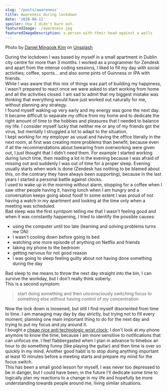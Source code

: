 ```yaml
---
slug: '/posts/awareness'
title: Awareness during lockdown
date: '2020-08-11'
spoiler: How I didn't burn out.
featuredImage: ./awareness.jpg
featuredImageDescription: a person with their head against a walls
---
```


<span class='text-sm'>Photo by <a href="https://unsplash.com/@danielmingookkim?utm_source=unsplash&amp;utm_medium=referral&amp;utm_content=creditCopyText">Daniel Mingook Kim</a> on <a href="https://unsplash.com/s/photos/confused?utm_source=unsplash&amp;utm_medium=referral&amp;utm_content=creditCopyText">Unsplash</a></span>

During the lockdown I was based by myself in a small apartment in Dublin city centre for more than 3 months.
I worked as a programmer for Zendesk and apart from the intense coding sessions, I liked to fill my day with social activities; coffee, sports... and also some pints of Guinness or IPA with friends.  
While I was aware that this mix of things was part of building my happiness, I wasn't prepared to react once we were asked to start working from home and all the activities closed. I am sad to admit that my biggest mistake was thinking that everything would have just worked out naturally for me, without planning any strategy.  
I found myself waking up very early and my energy was gone the next day. It became difficult to separate my office from my home and to dedicate the right amount of time to the hobbies and pleasures that I needed to balance my life.
I consider myself lucky that neither me or any of my friends got the virus, but mentally I struggled a lot to adapt to the situation.  
I kept working for my employer as usual and having the office literally in the next room, at first was creating more problems than benefit; because even if all the recommendations about bewaring from overworking were given out, I just thought that I didn't need them.
For example I started working during lunch time, then reading a lot in the evening because I was afraid of missing out and suddenly I was out of time for a proper sleep.
Evening usually starts when work is done (Zendesk has nothing to be blamed about this, on the contrary they have always been supporting), because in the last years I started a personal battle against clocks.  
I used to wake up in the morning without alarm, stopping for a coffee when I saw other people having it, having lunch when I am hungry and a conversation keeps going about food!
In some extent I was proud of not having a watch in my apartment and looking at the time only when a meeting was scheduled.  
Bad sleep was the first symtpom telling me that I wasn't feeling good and when it was constantly happening, I tried to identify the possible causes:

- using the computer until too late (learning and solving problems turns me ON)
- I wasn't cooling down before going to bed
- watching one more episode of anything on Netflix and friends
- taking my phone to the bedroom
- getting nervous for not good reason
- I was going to sleep feeling guilty about not having done something during the day

Bad sleep to me means to throw the next day straight into the bin, I can survive the workday, but I don't really think soberly.  
This is a second symptom:

> start doing something and then unconsciously switching focus to something else
> without having control of my concentration

Now the lock down is loosened, but still I find myself disoriented from time to time.
I am managing may day by day strictly, but trying not to fill every moment; planning one main important thing to do for the next
day and trying to put my focus and joy around it.  
I bought a [cheap nice anti technologic wrist clock](https://www.amazon.it/Casio-Orologio-Analogico-Cinturino-MQ-24-7BLL/dp/B000JNKABW/); I don't look at my phone anymore to know the time, because I am more sensitive to notifications that can unfocus me. I feel flabbergasted when I plan in advance to timebox an hour to do something funny (like playing the guitar) and then time is over so quickly in my mind.
Another good habit is to stop doing anything important at least 10 minutes before a meeting starts and prepare my mind for the focus switch.  
This has been a small good lesson for myself, I was never too depressed to be in danger, but I could have been; in the future I'll dedicate some time to logically plan my reactions to a change in my life and hopefully be more understanding towards people around me, living similar situations.
